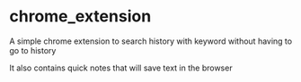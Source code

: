 # chrome_extension

A simple chrome extension to search history with keyword without having to go to history  

It also contains quick notes that will save text in the browser
